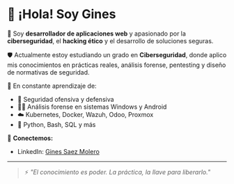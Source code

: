 # 👋 ¡Hola! Soy Gines

🎯 Soy **desarrollador de aplicaciones web** y apasionado por la **ciberseguridad**, el **hacking ético** y el desarrollo de soluciones seguras.

🛡️ Actualmente estoy estudiando un grado en **Ciberseguridad**, donde aplico mis conocimientos en prácticas reales, análisis forense, pentesting y diseño de normativas de seguridad.

🚀 En constante aprendizaje de:
- 🔐 Seguridad ofensiva y defensiva
- 🕵️‍♂️ Análisis forense en sistemas Windows y Android
- ☁️ Kubernetes, Docker, Wazuh, Odoo, Proxmox
- 🧰 Python, Bash, SQL y más
<!--
📚 Últimos proyectos:
- 🕳️ Automatización de recolección forense en vivo
- 🕸️ Desarrollo de aplicaciones seguras con Flask y bcrypt
- 📊 Implementación de MITRE ATT&CK en Wazuh
- 🧠 Campañas de concienciación en ciberseguridad
-->
🔗 **Conectemos:**
- LinkedIn: [Gines Saez Molero]([https://www.linkedin.com/in/tuusuario/](https://www.linkedin.com/in/gines-saez-molero-362a89257/))

---

> ⚡ *"El conocimiento es poder. La práctica, la llave para liberarlo."*



<!--
**GinesSM/GinesSM** is a ✨ _special_ ✨ repository because its `README.md` (this file) appears on your GitHub profile.

Here are some ideas to get you started:

- 🔭 I’m currently working on ...
- 🌱 I’m currently learning ...
- 👯 I’m looking to collaborate on ...
- 🤔 I’m looking for help with ...
- 💬 Ask me about ...
- 📫 How to reach me: ...
- 😄 Pronouns: ...
- ⚡ Fun fact: ...
-->

